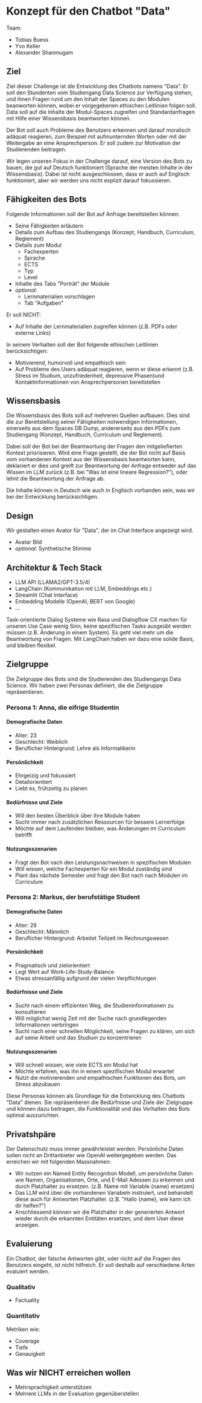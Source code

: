 # Konzept für den Chatbot "Data"

Team:

- Tobias Buess
- Yvo Keller
- Alexander Shanmugam

## Ziel

Ziel dieser Challenge ist die Entwicklung des Chatbots namens "Data". Er soll den Stundenten vom Studiengang Data Science zur Verfügung stehen, und ihnen Fragen rund um den Inhalt der Spaces zu den Modulen beanworten können, wobei er vorgegebenen ethischen Leitlinien folgen soll. Data soll auf die Inhalte der Modul-Spaces zugreifen und Standardanfragen mit Hilfe einer Wissensbasis beantworten können.

Der Bot soll auch Probleme des Benutzers erkennen und darauf moralisch adäquat reagieren, zum Beispiel mit aufmunternden Worten oder mit der Weitergabe an eine Ansprechperson. Er soll zudem zur Motivation der Studierenden beitragen.

Wir legen unseren Fokus in der Challenge darauf, eine Version des Bots zu bauen, die gut auf Deutsch funktioniert (Sprache der meisten Inhalte in der Wissensbasis). Dabei ist nicht ausgeschlossen, dass er auch auf Englisch funktioniert, aber wir werden uns nicht explizit darauf fokussieren.

## Fähigkeiten des Bots

Folgende Informationen soll der Bot auf Anfrage bereitstellen können:

- Seine Fähigkeiten erläutern
- Details zum Aufbau des Studiengangs (Konzept, Handbuch, Curriculum, Reglement)
- Details zum Modul
  - Fachexperten
  - Sprache
  - ECTS
  - Typ
  - Level
- Inhalte des Tabs "Porträt" der Module
- *optional*:
  - Lernmaterialien vorschlagen
  - Tab "Aufgaben"

Er soll NICHT:

- Auf Inhalte der Lernmaterialien zugreifen können (z.B. PDFs oder externe Links)

In seinem Verhalten soll der Bot folgende ethischen Leitlinien berücksichtigen:

- Motivierend, humorvoll und empathisch sein
- Auf Probleme des Users adäquat reagieren, wenn er diese erkennt (z.B. Stress im Studium, unzufriedenheit, depressive Phasen)und  Kontaktinformationen von Ansprechpersonen bereitstellen

## Wissensbasis

Die Wissensbasis des Bots soll auf mehreren Quellen aufbauen. Dies sind die zur Bereitstellung seiner Fähigkeiten notwendigen Informationen, einerseits aus dem Spaces DB Dump, andererseits aus den PDFs zum Studiengang (Konzept, Handbuch, Curriculum und Reglement).

Dabei soll der Bot bei der Beantwortung der Fragen den mitgeliefierten Kontext priorisieren. Wird eine Frage gestellt, die der Bot nicht auf Basis vom vorhandenen Kontext aus der Wissensbasis beantworten kann, deklariert er dies und greift zur Beantwortung der Anfrage entweder auf das Wissen im LLM zurück (z.B. bei "Was ist eine lineare Regression?"), oder lehnt die Beantwortung der Anfrage ab.

Die Inhalte können in Deutsch wie auch in Englisch vorhanden sein, was wir bei der Entwicklung berücksichtigen.

## Design

Wir gestalten einen Avator für "Data", der im Chat Interface angezeigt wird.

- Avatar Bild
- *optional*: Synthetische Stimme

## Architektur & Tech Stack

- LLM API (LLAMA2/GPT-3.5/4)
- LangChain (Kommunikation mit LLM, Embeddings etc.)
- Streamlit (Chat Interface)
- Embedding Modelle (OpenAI, BERT von Google)
- ...

Task-orientierte Dialog Systeme wie Rasa und Dialogflow CX machen für unseren Use Case wenig Sinn, keine spezifischen Tasks ausgeübt werden müssen (z.B. Änderung in einem System). Es geht viel mehr um die Beantwortung von Fragen. Mit LangChain haben wir dazu eine solide Basis, und bleiben flexibel.

## Zielgruppe

Die Zielgruppe des Bots sind die Studierenden des Studiengangs Data Science. Wir haben zwei Personas definiert, die die Zielgruppe repräsentieren.

### Persona 1: Anna, die eifrige Studentin

#### Demografische Daten

- Alter: 23
- Geschlecht: Weiblich
- Beruflicher Hintergrund: Lehre als Informatikerin

#### Persönlichkeit

- Ehrgeizig und fokussiert
- Detailorientiert
- Liebt es, frühzeitig zu planen

#### Bedürfnisse und Ziele

- Will den besten Überblick über ihre Module haben
- Sucht immer nach zusätzlichen Ressourcen für bessere Lernerfolge
- Möchte auf dem Laufenden bleiben, was Änderungen im Curriculum betrifft

#### Nutzungsszenarien

- Fragt den Bot nach den Leistungsnachweisen in spezifischen Modulen
- Will wissen, welche Fachexperten für ein Modul zuständig sind
- Plant das nächste Semester und fragt den Bot nach nach Modulen im Curriculum

### Persona 2: Markus, der berufstätige Student

#### Demografische Daten

- Alter: 29
- Geschlecht: Männlich
- Beruflicher Hintergrund: Arbeitet Teilzeit im Rechnungswesen

#### Persönlichkeit

- Pragmatisch und zielorientiert
- Legt Wert auf Work-Life-Study-Balance
- Etwas stressanfällig aufgrund der vielen Verpflichtungen

#### Bedürfnisse und Ziele

- Sucht nach einem effizienten Weg, die Studieninformationen zu konsultieren
- Will möglichst wenig Zeit mit der Suche nach grundlegenden Informationen verbringen
- Sucht nach einer schnellen Möglichkeit, seine Fragen zu klären, um sich auf seine Arbeit und das Studium zu konzentrieren

#### Nutzungsszenarien

- Will schnell wissen, wie viele ECTS ein Modul hat
- Möchte erfahren, was ihn in einem spezifischen Modul erwartet
- Nutzt die motivierenden und empathischen Funktionen des Bots, um Stress abzubauen

Diese Personas können als Grundlage für die Entwicklung des Chatbots "Data" dienen. Sie repräsentieren die Bedürfnisse und Ziele der Zielgruppe und können dazu beitragen, die Funktionalität und das Verhalten des Bots optimal auszurichten.

## Privatshpäre

Der Datenschutz muss immer gewährleistet werden. Persönliche Daten sollen nicht an Drittanbieter wie OpenAI weitergegeben werden.
Das erreichen wir mit folgenden Massnahmen:

- Wir nutzen ein Named Entity Recognition Modell, um persönliche Daten wie Namen, Organisationen, Orte, und E-Mail Adessen zu erkennen und durch Platzhalter zu ersetzen. (z.B. Name mit Variable {name} ersetzen)
- Das LLM wird über die vorhandenen Variabeln instruiert, und behandelt diese auch für Antworten Platzhalter. (z.B. "Hallo {name}, wie kann ich dir helfen?")
- Anschliessend können wir die Platzhalter in der generierten Antwort wieder durch die erkannten Entitäten ersetzen, und dem User diese anzeigen.

## Evaluierung

Ein Chatbot, der falsche Antworten gibt, oder nicht auf die Fragen des Benutzers eingeht, ist nicht hilfreich. Er soll deshalb auf verschiedene Arten evaluiert werden.

### Qualitativ

- Factuality

### Quantitativ

Metriken wie:

- Coverage
- Tiefe
- Genauigkeit

## Was wir NICHT erreichen wollen

- Mehrsprachigkeit unterstützen
- Mehrere LLMs in der Evaluation gegenüberstellen
